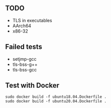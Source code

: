 ## TODO
- TLS in executables
- AArch64
- x86-32

## Failed tests
- setjmp-gcc
- tls-bss-g++
- tls-bss-gcc

## Test with Docker
```
sudo docker build -f ubuntu18.04.Dockerfile .
sudo docker build -f ubuntu20.04.Dockerfile .
```
